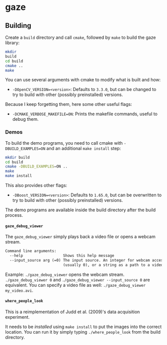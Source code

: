 # gaze

## Building

Create a `build` directory and call `cmake`, followed by `make` to build the
gaze library:

```bash
mkdir
build
cd build
cmake ..
make
```

You can use several arguments with cmake to modify what is built and how:

- `-DOpenCV_VERSION=<version>`: Defaults to `3.3.0`, but can be changed to try
  to build with other (possibly preinstalled) versions.

Because I keep forgetting them, here some other useful flags:

- `-DCMAKE_VERBOSE_MAKEFILE=ON`: Prints the makefile commands, useful to debug
  them.


### Demos

To build the demo programs, you need to call cmake with `-DBUILD_EXAMPLES=ON`
and an additional `make install` step:

```bash
mkdir build
cd build
cmake -DBUILD_EXAMPLES=ON ..
make
make install
```

This also provides other flags:

- `-DBoost_VERSION=<version>`: Defaults to `1.65.0`, but can be overwritten to
  try to build with other (possibly preinstalled) versions.

The demo programs are available inside the build directory after the build
process.


#### `gaze_debug_viewer`

The `gaze_debug_viewer` simply plays back a video file or opens a webcam stream.

```txt
Command line arguments:
  --help                  Shows this help message
  --input_source arg (=0) The input source. An integer for webcam access
                          (usually 0), or a string as a path to a video file.
```

Example: `./gaze_debug_viewer` opens the webcam stream. `./gaze_debug_viewer 0`
and `./gaze_debug_viewer --input_source 0` are equivalent. You can specify a
video file as well: `./gaze_debug_viewer my_video.avi`.


#### `where_people_look`

This is a reimplementation of Judd et al. (2009)'s data acquisition experiment.

It needs to be *installed* using `make install` to put the images into the
correct location. You can run it by simply typing `./where_people_look` from
the build directory.
